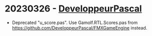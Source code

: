 # 20230326 - [DeveloppeurPascal](https://github.com/DeveloppeurPascal)

* Deprecated "u_score.pas". Use Gamolf.RTL.Scores.pas from https://github.com/DeveloppeurPascal/FMXGameEngine instead.
